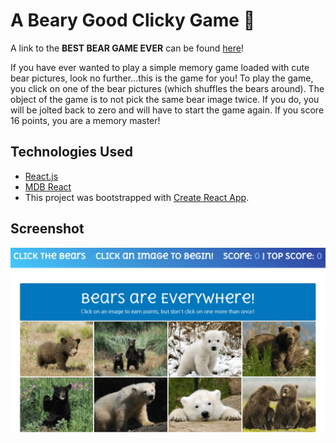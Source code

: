 # A Beary Good Clicky Game :bear:

A link to the <b>BEST BEAR GAME EVER</b> can be found [here](https://limitless-earth-55794.herokuapp.com/)!

If you have ever wanted to play a simple memory game loaded with cute bear pictures, look no further...this is the game for you!  To play the game, you click on one of the bear pictures (which shuffles the bears around).  The object of the game is to not pick the same bear image twice.  If you do, you will be jolted back to zero and will have to start the game again.  If you score 16 points, you are a memory master!

## Technologies Used
* [React.js](https://reactjs.org/)
* [MDB React](https://mdbootstrap.com/docs/react/)
* This project was bootstrapped with [Create React App](https://github.com/facebook/create-react-app).

## Screenshot
![screenshot](/public/screencap.png)

